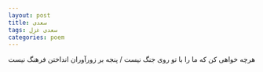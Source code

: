 ```yaml
---
layout: post
title: سعدی
tags: سعدی غزل
categories: poem
---
```


هرچه خواهی کن که ما را با تو روی جنگ نیست / پنجه بر زورآوران انداختن فرهنگ نیست
